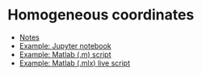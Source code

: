 # Homogeneous coordinates 

- [Notes](https://htmlpreview.github.io/?https://github.com/eraldoribeiro/homogeneousCoordinates/blob/main/HomogeneousCoords.html)
- [Example: Jupyter notebook](https://github.com/eraldoribeiro/homogeneousCoordinates/blob/main/code/homogeneousCoords.ipynb)
- [Example: Matlab (.m) script](https://github.com/eraldoribeiro/homogeneousCoordinates/blob/main/code/homogeneousCoords_script.m)
- [Example: Matlab (.mlx) live script](https://github.com/eraldoribeiro/homogeneousCoordinates/blob/main/code/homogeneousCoords.mlx)
